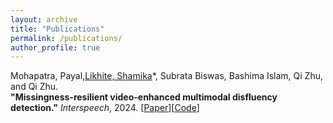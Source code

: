```yaml
---
layout: archive
title: "Publications"
permalink: /publications/
author_profile: true
---
```


Mohapatra, Payal,<ins>Likhite, Shamika</ins>\*, Subrata Biswas, Bashima Islam, Qi Zhu, and Qi Zhu.  
**"Missingness-resilient video-enhanced multimodal disfluency detection."** *Interspeech*, 2024. [[Paper](https://arxiv.org/abs/2406.06964)][[Code](https://github.com/payalmohapatra/Multimodal-Speech-Disfluency)]

